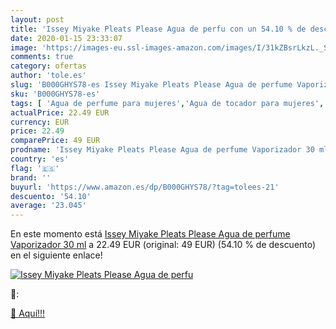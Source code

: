 ```yaml
---
layout: post
title: 'Issey Miyake Pleats Please Agua de perfu con un 54.10 % de descuento'
date: 2020-01-15 23:33:07
image: 'https://images-eu.ssl-images-amazon.com/images/I/31kZBsrLkzL._SL400_.jpg'
comments: true
category: ofertas
author: 'tole.es'
slug: 'B000GHYS78-es Issey Miyake Pleats Please Agua de perfume Vaporizador 30 ml'
sku: 'B000GHYS78-es'
tags: [ 'Agua de perfume para mujeres','Agua de tocador para mujeres','Almacenaje de adornos festivos','Almacenamiento y organización','Belleza','Fragancias para mujeres','Hogar y cocina','Instrumentos de percusión para niños','Instrumentos musicales para niños','Juguetes','Juguetes electrónicos','Juguetes y juegos','Perfumes y fragancias','Productos para el cuidado de la piel','Sets y juegos para el cuidado de la piel','Videojuegos para niños','agua','de','perfume', ]
actualPrice: 22.49 EUR
currency: EUR
price: 22.49
comparePrice: 49 EUR
prodname: 'Issey Miyake Pleats Please Agua de perfume Vaporizador 30 ml'
country: 'es'
flag: '🇪🇸'
brand: ''
buyurl: 'https://www.amazon.es/dp/B000GHYS78/?tag=tolees-21'
descuento: '54.10'
average: '23.045'
---
```


En este momento está [Issey Miyake Pleats Please Agua de perfume Vaporizador 30 ml](https://www.amazon.es/dp/B000GHYS78/?tag=tolees-21) a 22.49 EUR (original: 49 EUR) (54.10 %  de descuento) en el siguiente enlace!

[![Issey Miyake Pleats Please Agua de perfu](https://images-eu.ssl-images-amazon.com/images/I/31kZBsrLkzL._SL400_.jpg)](https://www.amazon.es/dp/B000GHYS78/?tag=tolees-21)

🔎:


[🛒 Aquí!!!](https://www.amazon.es/dp/B000GHYS78/?tag=tolees-21)
